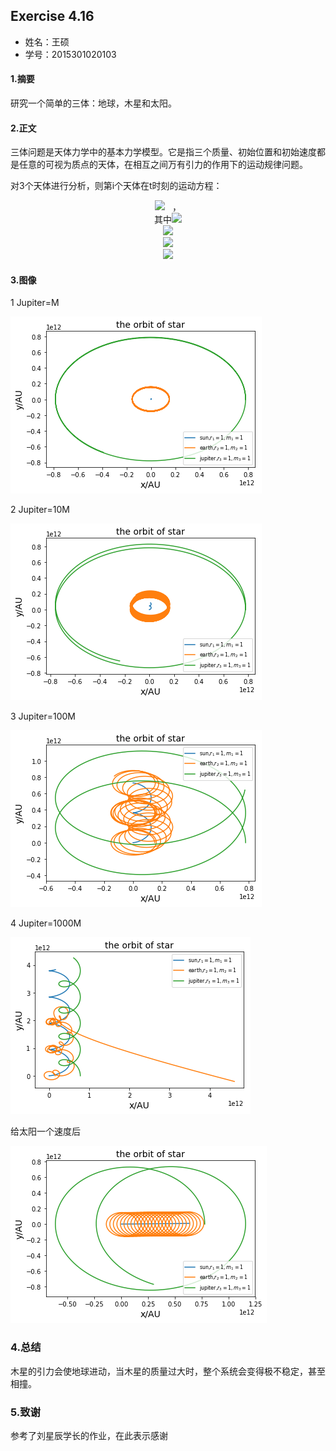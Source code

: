   ## Exercise 4.16
* 姓名：王硕
* 学号：2015301020103
#### 1.摘要
研究一个简单的三体：地球，木星和太阳。
#### 2.正文    
三体问题是天体力学中的基本力学模型。它是指三个质量、初始位置和初始速度都是任意的可视为质点的天体，在相互之间万有引力的作用下的运动规律问题。    


对3个天体进行分析，则第i个天体在t时刻的运动方程：     
<div align=center>
<img src="http://latex.codecogs.com/gif.latex?\overrightarrow{f_{i}}=\sum_{k=1}^{3}G\frac{m_{i}m_{k}}{r_{i,k}^{2}}\cdot\,\frac{\overrightarrow{n_{i,k}}}{n_{i,k}}">   ，     
</div><div align=center>
其中<img src="http://latex.codecogs.com/gif.latex?\overrightarrow{n_{i,k}}=\,\overrightarrow{n_{i,k}}=(r_{k}cos\theta\,_{k}-r_{i}cos\theta\,_{i},r_{k}sin\theta\,_{k}-r_{i}sin\theta\,_{i})">     
</div><div align=center>
<img src="http://latex.codecogs.com/gif.latex?r_{i,k}^{2}=r_{i}^{2}+r_{k}^{2}-2cos(\theta\,_{i}-\theta\,_{k})r_{i}r_{k}">     
</div><div align=center>
<img src="http://latex.codecogs.com/gif.latex?\frac{\mathrm{d}^{2}x_{i}\,}{\mathrm{d}\,t^{2}}=\overrightarrow{f_{i}}\cdot\,\overrightarrow{i}">    
</div><div align=center>
<img src="http://latex.codecogs.com/gif.latex?\frac{\mathrm{d}^{2}y_{i}\,}{\mathrm{d}\,t^{2}}=\overrightarrow{f_{i}}\cdot\,\overrightarrow{j}">    
</div>    

#### 3.图像     

 1 Jupiter=M    
 
![](https://github.com/March0ns/Computional_Physics_N2015301020103/blob/master/EXERCISE/F_a_9_1.png)    

 2 Jupiter=10M    
 
![](https://github.com/March0ns/Computional_Physics_N2015301020103/blob/master/EXERCISE/F_a_9_4.png)    

 3 Jupiter=100M    
 
![](https://github.com/March0ns/Computional_Physics_N2015301020103/blob/master/EXERCISE/F_a_9_2.png)    

 4 Jupiter=1000M    
 
![](https://github.com/March0ns/Computional_Physics_N2015301020103/blob/master/EXERCISE/F_a_9_3.png)   


 给太阳一个速度后    
    
![](https://github.com/March0ns/Computional_Physics_N2015301020103/blob/master/EXERCISE/F_b_9_1.png)     
 ### 4.总结
 木星的引力会使地球进动，当木星的质量过大时，整个系统会变得极不稳定，甚至相撞。
 ### 5.致谢
 参考了刘星辰学长的作业，在此表示感谢

